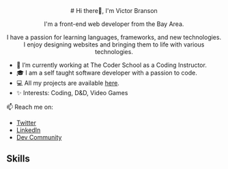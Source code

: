<div align="center">
# Hi there👋, I'm Victor Branson

I'm a front-end web developer from the Bay Area.

I have a passion for learning languages, frameworks, and new technologies. I enjoy designing websites and bringing them to life with various technologies.
</div>

- 🌱 I’m currently working at The Coder School as a Coding Instructor.
- 🎓 I am a self taught software developer with a passion to code. 
- 💻 All my projects are available [here](https://github.com/Ultimamaximus?tab=repositories).
- ✨ Interests: Coding, D&D, Video Games

📫 Reach me on:

- [Twitter](YourTwitterLink)
- [LinkedIn](YourLinkedInLink)
- [Dev Community](YourDevCommunityLink)



## Skills

